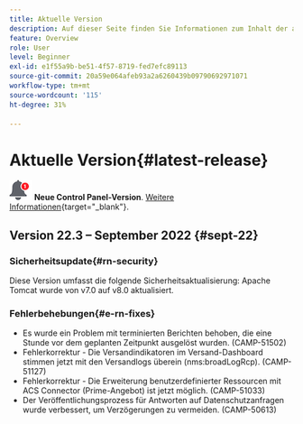 ```yaml
---
title: Aktuelle Version
description: Auf dieser Seite finden Sie Informationen zum Inhalt der aktuellen Version von Campaign Standard.
feature: Overview
role: User
level: Beginner
exl-id: e1f55a9b-be51-4f57-8719-fed7efc89113
source-git-commit: 20a59e064afeb93a2a6260439b09790692971071
workflow-type: tm+mt
source-wordcount: '115'
ht-degree: 31%

---
```



# Aktuelle Version{#latest-release}

![Control Panel](assets/do-not-localize/cp-icon.png) **Neue Control Panel-Version**. [Weitere Informationen](https://experienceleague.adobe.com/docs/control-panel/using/release-notes.html?lang=de){target=&quot;_blank&quot;}.


## Version 22.3 – September 2022 {#sept-22}

### Sicherheitsupdate{#rn-security}

Diese Version umfasst die folgende Sicherheitsaktualisierung: Apache Tomcat wurde von v7.0 auf v8.0 aktualisiert.

### Fehlerbehebungen{#e-rn-fixes}

* Es wurde ein Problem mit terminierten Berichten behoben, die eine Stunde vor dem geplanten Zeitpunkt ausgelöst wurden. (CAMP-51502)
* Fehlerkorrektur - Die Versandindikatoren im Versand-Dashboard stimmen jetzt mit den Versandlogs überein (nms:broadLogRcp). (CAMP-51127)
* Fehlerkorrektur - Die Erweiterung benutzerdefinierter Ressourcen mit ACS Connector (Prime-Angebot) ist jetzt möglich. (CAMP-51033)
* Der Veröffentlichungsprozess für Antworten auf Datenschutzanfragen wurde verbessert, um Verzögerungen zu vermeiden. (CAMP-50613)

